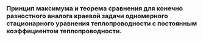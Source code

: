 ### Принцип максимума и теорема сравнения для конечно разностного аналога краевой задачи одномерного стационарного уравнения теплопроводности с постоянным коэффициентом теплопроводности.

